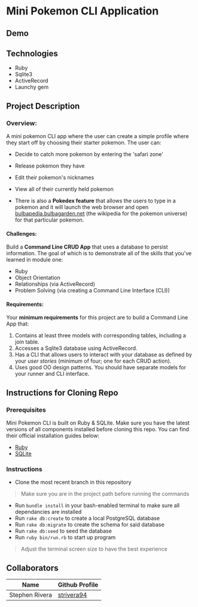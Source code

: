 
# Mini Pokemon CLI Application 


## Demo



## Technologies

- Ruby
- Sqlite3
- ActiveRecord
- Launchy gem

## Project Description

### Overview:

A mini pokemon CLI app where the user can create a simple profile where they start off by choosing their starter pokemon. The user can:
* Decide to catch more pokemon by entering the 'safari zone'
* Release pokemon they have
* Edit their pokemon's nicknames 
* View all of their currently held pokemon 

* There is also a **Pokedex feature** that allows the users to type in a pokemon and it will launch the web browser and open [bulbapedia.bulbagarden.net](https://bulbapedia.bulbagarden.net/) (the wikipedia for the pokemon universe) for that particular pokemon.

#### Challenges:

Build a **Command Line CRUD App** that uses a database to persist information. The goal of which is to demonstrate all of the skills that you've learned in module one:

- Ruby
- Object Orientation
- Relationships (via ActiveRecord)
- Problem Solving (via creating a Command Line Interface (CLI))

#### Requirements:

Your **minimum requirements** for this project are to build a Command Line App that:

1. Contains at least three models with corresponding tables, including a join table.
2. Accesses a Sqlite3 database using ActiveRecord.
3. Has a CLI that allows users to interact with your database as defined by your _user stories_ (minimum of four; one for each CRUD action).
4. Uses good OO design patterns. You should have separate models for your runner and CLI interface.



## Instructions for Cloning Repo

  ### Prerequisites
 Mini Pokemon CLI is built on Ruby & SQLite. Make sure you have the latest versions of all components installed before cloning this repo. You can find their official installation guides below:
  
  - [Ruby](https://www.ruby-lang.org/en/documentation/installation/)
  - [SQLite](https://www.sqlite.org/download.html)
  
### Instructions
  - Clone the most recent branch in this repository
  > Make sure you are in the project path before running the commands
  - Run `bundle install` in your bash-enabled terminal to make sure all dependancies are installed
  - Run `rake db:create` to create a local PostgreSQL database
  - Run `rake db:migrate` to create the schema for said database
  - Run `rake db:seed` to seed the database
  - Run `ruby bin/run.rb` to start up program
  > Adjust the terminal screen size to have the best experience

## Collaborators

| Name      | Github Profile |
| ----------- | ----------- |
| Stephen Rivera      | [strivera94 ](https://github.com/strivera94) |
